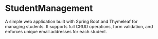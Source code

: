 # StudentManagement
A simple web application built with Spring Boot and Thymeleaf for managing students. It supports full CRUD operations, form validation, and enforces unique email addresses for each student.
